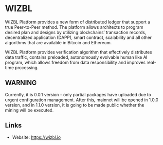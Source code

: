 # WIZBL

WIZBL Platform provides a new form of distributed ledger that support a true Peer-to-Peer method. 
The platform allows architects to program desired plan and designs by utilizing 
blockchains’ transaction records, decentralized application (DAPP), smart contract, 
scalability and all other algorithms that are available in Bitcoin and Ethereum. 

WIZBL Platform provides verification algorithm that effectively distributes data traffic, 
contains preloaded, autonomously evolvable human like AI program, which allows freedom 
from data responsibility and improves real-time processing.

## WARNING

Currently, it is 0.0.1 version - only partial packages have uploaded due to urgent configuration management. After this, mainnet will be opened in 1.0.0 version, and in 1.1.0 version, it is going to be made public whether the mining will be executed.

## Links

* Website: https://wizbl.io
                                                                                                 